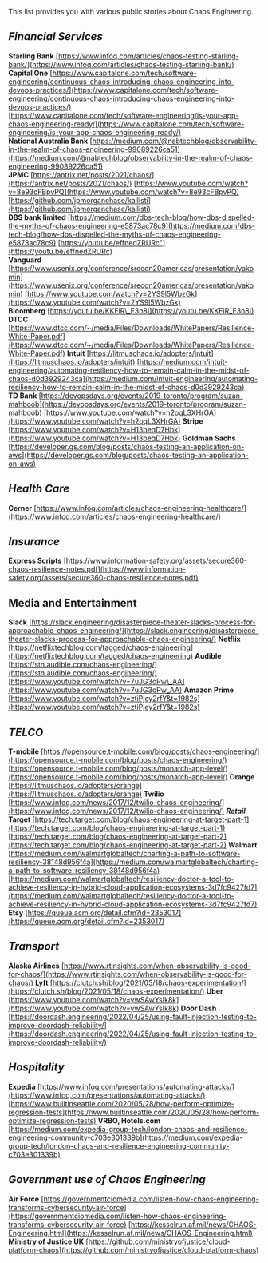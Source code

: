 This list provides you with various public stories about Chaos Engineering.

_**Financial Services**_
------------------------

**Starling Bank** [https://www.infoq.com/articles/chaos-testing-starling-bank/](https://www.infoq.com/articles/chaos-testing-starling-bank/)  
**Capital One** [https://www.capitalone.com/tech/software-engineering/continuous-chaos-introducing-chaos-engineering-into-devops-practices/](https://www.capitalone.com/tech/software-engineering/continuous-chaos-introducing-chaos-engineering-into-devops-practices/)  
[https://www.capitalone.com/tech/software-engineering/is-your-app-chaos-engineering-ready/](https://www.capitalone.com/tech/software-engineering/is-your-app-chaos-engineering-ready/)  
**National Australia Bank** [https://medium.com/@nabtechblog/observability-in-the-realm-of-chaos-engineering-99089226ca51](https://medium.com/@nabtechblog/observability-in-the-realm-of-chaos-engineering-99089226ca51)  
**JPMC** [https://antrix.net/posts/2021/chaos/](https://antrix.net/posts/2021/chaos/) [https://www.youtube.com/watch?v=8e93cFBpvPQ](https://www.youtube.com/watch?v=8e93cFBpvPQ) [https://github.com/jpmorganchase/kallisti](https://github.com/jpmorganchase/kallisti)  
**DBS bank limited** [https://medium.com/dbs-tech-blog/how-dbs-dispelled-the-myths-of-chaos-engineering-e5873ac78c9](https://medium.com/dbs-tech-blog/how-dbs-dispelled-the-myths-of-chaos-engineering-e5873ac78c9) [https://youtu.be/effnedZRURc"](https://youtu.be/effnedZRURc)  
**Vanguard** [https://www.usenix.org/conference/srecon20americas/presentation/yakomin](https://www.usenix.org/conference/srecon20americas/presentation/yakomin) [https://www.youtube.com/watch?v=2YS9l5WbzGk](https://www.youtube.com/watch?v=2YS9l5WbzGk)  
**Bloomberg** [https://youtu.be/KKFiR\_F3n8I](https://youtu.be/KKFiR_F3n8I)  
**DTCC** [https://www.dtcc.com/~/media/Files/Downloads/WhitePapers/Resilience-White-Paper.pdf](https://www.dtcc.com/~/media/Files/Downloads/WhitePapers/Resilience-White-Paper.pdf)
**Intuit** [https://litmuschaos.io/adopters/intuit](https://litmuschaos.io/adopters/intuit) [https://medium.com/intuit-engineering/automating-resiliency-how-to-remain-calm-in-the-midst-of-chaos-d0d3929243ca](https://medium.com/intuit-engineering/automating-resiliency-how-to-remain-calm-in-the-midst-of-chaos-d0d3929243ca)  
**TD Bank** [https://devopsdays.org/events/2019-toronto/program/suzan-mahboob](https://devopsdays.org/events/2019-toronto/program/suzan-mahboob) [https://www.youtube.com/watch?v=h2oqL3XHrGA](https://www.youtube.com/watch?v=h2oqL3XHrGA)
**Stripe** [https://www.youtube.com/watch?v=H13beqD7Hbk](https://www.youtube.com/watch?v=H13beqD7Hbk)
**Goldman Sachs** [https://developer.gs.com/blog/posts/chaos-testing-an-application-on-aws](https://developer.gs.com/blog/posts/chaos-testing-an-application-on-aws)  

_**Health Care**_
-----------------

**Cerner** [https://www.infoq.com/articles/chaos-engineering-healthcare/](https://www.infoq.com/articles/chaos-engineering-healthcare/)

_**Insurance**_
---------------

**Express Scripts** [https://www.information-safety.org/assets/secure360-chaos-resilience-notes.pdf](https://www.information-safety.org/assets/secure360-chaos-resilience-notes.pdf)

Media and Entertainment
-----------------------

**Slack** [https://slack.engineering/disasterpiece-theater-slacks-process-for-approachable-chaos-engineering/](https://slack.engineering/disasterpiece-theater-slacks-process-for-approachable-chaos-engineering/) **Netflix** [https://netflixtechblog.com/tagged/chaos-engineering](https://netflixtechblog.com/tagged/chaos-engineering) **Audible** [https://stn.audible.com/chaos-engineering/](https://stn.audible.com/chaos-engineering/) [https://www.youtube.com/watch?v=7uJG3oPw\_AA](https://www.youtube.com/watch?v=7uJG3oPw_AA) **Amazon Prime** [https://www.youtube.com/watch?v=ztiPjey2rfY&t=1982s](https://www.youtube.com/watch?v=ztiPjey2rfY&t=1982s)

_**TELCO**_
-----------

**T-mobile** [https://opensource.t-mobile.com/blog/posts/chaos-engineering/](https://opensource.t-mobile.com/blog/posts/chaos-engineering/) [https://opensource.t-mobile.com/blog/posts/monarch-app-level/](https://opensource.t-mobile.com/blog/posts/monarch-app-level/) **Orange** [https://litmuschaos.io/adopters/orange](https://litmuschaos.io/adopters/orange) **Twilio** [https://www.infoq.com/news/2017/12/twilio-chaos-engineering/](https://www.infoq.com/news/2017/12/twilio-chaos-engineering/) _**Retail**_ **Target** [https://tech.target.com/blog/chaos-engineering-at-target-part-1](https://tech.target.com/blog/chaos-engineering-at-target-part-1) [https://tech.target.com/blog/chaos-engineering-at-target-part-2](https://tech.target.com/blog/chaos-engineering-at-target-part-2) **Walmart** [https://medium.com/walmartglobaltech/charting-a-path-to-software-resiliency-38148d956f4a](https://medium.com/walmartglobaltech/charting-a-path-to-software-resiliency-38148d956f4a) [https://medium.com/walmartglobaltech/resiliency-doctor-a-tool-to-achieve-resiliency-in-hybrid-cloud-application-ecosystems-3d7fc9427fd7](https://medium.com/walmartglobaltech/resiliency-doctor-a-tool-to-achieve-resiliency-in-hybrid-cloud-application-ecosystems-3d7fc9427fd7) **Etsy** [https://queue.acm.org/detail.cfm?id=2353017](https://queue.acm.org/detail.cfm?id=2353017)

_**Transport**_
---------------

**Alaska Airlines** [https://www.rtinsights.com/when-observability-is-good-for-chaos/](https://www.rtinsights.com/when-observability-is-good-for-chaos/) **Lyft** [https://clutch.sh/blog/2021/05/18/chaos-experimentation/](https://clutch.sh/blog/2021/05/18/chaos-experimentation/) **Uber** [https://www.youtube.com/watch?v=ywSAwYsIk8k](https://www.youtube.com/watch?v=ywSAwYsIk8k) **Door Dash** [https://doordash.engineering/2022/04/25/using-fault-injection-testing-to-improve-doordash-reliability/](https://doordash.engineering/2022/04/25/using-fault-injection-testing-to-improve-doordash-reliability/)

_**Hospitality**_
-----------------

**Expedia** [https://www.infoq.com/presentations/automating-attacks/](https://www.infoq.com/presentations/automating-attacks/) [https://www.builtinseattle.com/2020/05/28/how-perform-optimize-regression-tests](https://www.builtinseattle.com/2020/05/28/how-perform-optimize-regression-tests) **VRBO, Hotels.com** [https://medium.com/expedia-group-tech/london-chaos-and-resilience-engineering-community-c703e301339b](https://medium.com/expedia-group-tech/london-chaos-and-resilience-engineering-community-c703e301339b)

**_Government use of Chaos Engineering_**
-----------------------------------------

**Air Force** [https://governmentciomedia.com/listen-how-chaos-engineering-transforms-cybersecurity-air-force](https://governmentciomedia.com/listen-how-chaos-engineering-transforms-cybersecurity-air-force) [https://kesselrun.af.mil/news/CHAOS-Engineering.html](https://kesselrun.af.mil/news/CHAOS-Engineering.html) **Ministry of Justice UK** [https://github.com/ministryofjustice/cloud-platform-chaos](https://github.com/ministryofjustice/cloud-platform-chaos)
